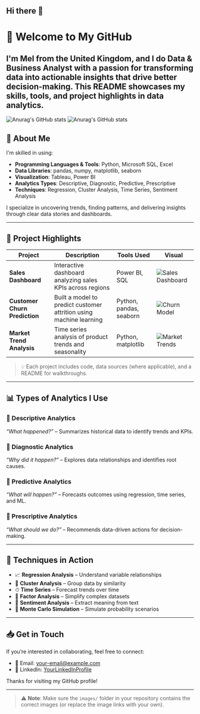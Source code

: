 ## Hi there 👋

# 👋 Welcome to My GitHub

I'm Mel from the United Kingdom, and I do **Data & Business Analyst** with a passion for transforming data into actionable insights that drive better decision-making. This README showcases my skills, tools, and project highlights in data analytics.
---
![Anurag's GitHub stats](https://github-readme-stats.vercel.app/api?username=MelOzyurt&hide=contribs,prs)
![Anurag's GitHub stats](https://github-readme-stats.vercel.app/api?username=anuraghazra&show_icons=true&theme=transparent)
## 🧠 About Me

I'm skilled in using:

- **Programming Languages & Tools**: Python, Microsoft SQL, Excel  
- **Data Libraries**: pandas, numpy, matplotlib, seaborn  
- **Visualization**: Tableau, Power BI  
- **Analytics Types**: Descriptive, Diagnostic, Predictive, Prescriptive  
- **Techniques**: Regression, Cluster Analysis, Time Series, Sentiment Analysis  

I specialize in uncovering trends, finding patterns, and delivering insights through clear data stories and dashboards.

---

## 📂 Project Highlights

| Project | Description | Tools Used | Visual |
|--------|-------------|------------|--------|
| **Sales Dashboard** | Interactive dashboard analyzing sales KPIs across regions | Power BI, SQL | ![Sales Dashboard](images/sales_dashboard.png) |
| **Customer Churn Prediction** | Built a model to predict customer attrition using machine learning | Python, pandas, seaborn | ![Churn Model](images/churn_model.png) |
| **Market Trend Analysis** | Time series analysis of product trends and seasonality | Python, matplotlib | ![Market Trends](images/market_trends.png) |

> 💡 Each project includes code, data sources (where applicable), and a README for walkthroughs.

---

## 📊 Types of Analytics I Use

### 🔹 Descriptive Analytics
*“What happened?”* – Summarizes historical data to identify trends and KPIs.

### 🔹 Diagnostic Analytics
*“Why did it happen?”* – Explores data relationships and identifies root causes.

### 🔹 Predictive Analytics
*“What will happen?”* – Forecasts outcomes using regression, time series, and ML.

### 🔹 Prescriptive Analytics
*“What should we do?”* – Recommends data-driven actions for decision-making.

---

## 🔬 Techniques in Action

- 📈 **Regression Analysis** – Understand variable relationships  
- 🔗 **Cluster Analysis** – Group data by similarity  
- ⏱ **Time Series** – Forecast trends over time  
- 🧪 **Factor Analysis** – Simplify complex datasets  
- 💬 **Sentiment Analysis** – Extract meaning from text  
- 🔁 **Monte Carlo Simulation** – Simulate probability scenarios  

---

## 📥 Get in Touch

If you’re interested in collaborating, feel free to connect:

- 📧 Email: [your-email@example.com](mailto:your-email@example.com)  
- 💼 LinkedIn: [YourLinkedInProfile](https://www.linkedin.com)

Thanks for visiting my GitHub profile!

---

> ⚠️ **Note**: Make sure the `images/` folder in your repository contains the correct images (or replace the image links with your own).
